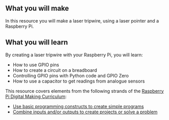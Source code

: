 ## What you will make
In this resource you will make a laser tripwire, using a laser pointer and a Raspberry Pi.

## What you will learn
By creating a laser tripwire with your Raspberry Pi, you will learn:

- How to use GPIO pins
- How to create a circuit on a breadboard
- Controlling GPIO pins with Python code and GPIO Zero
- How to use a capacitor to get readings from analogue sensors

This resource covers elements from the following strands of the [Raspberry Pi Digital Making Curriculum](https://www.raspberrypi.org/curriculum/):

- [Use basic programming constructs to create simple programs](https://www.raspberrypi.org/curriculum/programming/creator)
- [Combine inputs and/or outputs to create projects or solve a problem](https://www.raspberrypi.org/curriculum/physical-computing/builder)

